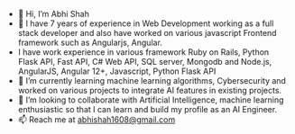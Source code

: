 - 👋 Hi, I’m Abhi Shah
- 👀 I have 7 years of experience in Web Development working as a full stack developer and also have worked on various javascript Frontend framework such as Angularjs, Angular.
- I have work experience in various framework Ruby on Rails, Python Flask API, Fast API, C# Web API, SQL server, Mongodb and Node.js, AngularJS, Angular 12+, Javascript, Python Flask API
- 🌱 I’m currently learning machine learning algorithms, Cybersecurity and worked on various projects to integrate AI features in existing projects.
- 💞️ I’m looking to collaborate with Artificial Intelligence, machine learning enthusiastic so that I can learn and build my profile as an AI Engineer.   
- 📫 Reach me at abhishah1608@gmail.com

<!---
abhishah1608/abhishah1608 is a ✨ special ✨ repository because its `README.md` (this file) appears on your GitHub profile.
You can click the Preview link to take a look at your changes.
--->
